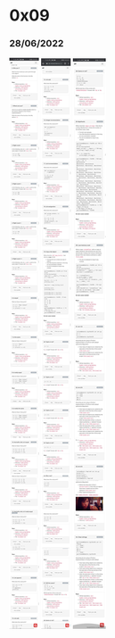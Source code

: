 # 0x09
### 28/06/2022
![Screenshot1](https://github.com/Timmox443/alx-higher_level_programming/blob/main/resource/Screenshot_20220629_001453_com.android.chrome.jpg?raw=true)
![Screenshot2](https://github.com/Timmox443/alx-higher_level_programming/blob/main/resource/Screenshot_20220629_001519_com.android.chrome.jpg?raw=true)
![Screenshot3](https://github.com/Timmox443/alx-higher_level_programming/blob/main/resource/Screenshot_20220629_001600_com.android.chrome.jpg?raw=true)
